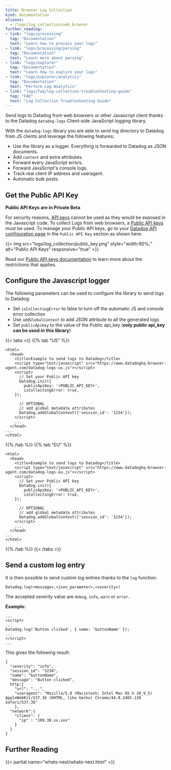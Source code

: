 ```yaml
---
title: Browser Log Collection
kind: documentation
aliases:
  - /logs/log_collection/web_browser
further_reading:
- link: "logs/processing"
  tag: "Documentation"
  text: "Learn how to process your logs"
- link: "logs/processing/parsing"
  tag: "Documentation"
  text: "Learn more about parsing"
- link: "logs/explorer"
  tag: "Documentation"
  text: "Learn how to explore your logs"
- link: "logs/explorer/analytics"
  tag: "Documentation"
  text: "Perform Log Analytics"
- link: "logs/faq/log-collection-troubleshooting-guide"
  tag: "FAQ"
  text: "Log Collection Troubleshooting Guide"
---
```




Send logs to Datadog from web browsers or other Javascript client thanks to the Datadog `datadog-logs` Client-side JavaScript logging library.

With the `datadog-logs` library you are able to send log directory to Datadog from JS clients and leverage the following features:

* Use the library as a logger. Everything is forwarded to Datadog as JSON documents.
* Add `context` and extra attributes.
* Forward every JavaScript errors.
* Forward JavaScript's console logs.
* Track real client IP address and useragent.
* Automatic bulk posts.

## Get the Public API Key

**Public API Keys are in Private Beta** 

For security reasons, [API keys][2] cannot be used as they would be exposed in the Javascript code. To collect Logs from web browsers, a [Public API keys][3] must be used.
To manage your Public API keys, go to your [Datadog API configuration page][4] in the `Public API Key` section as shown here:

{{< img src="logs/log_collection/public_key.png" style="width:80%;" alt="Public API Keys" responsive="true" >}}

Read our [Public API keys documentation][3] to learn more about the restrictions that applies.

## Configure the Javascript logger

The following parameters can be used to configure the library to send logs to Datadog:

* Set `isCollectingError` to false to turn off the automatic JS and console error collection
* Use `addGlobalContext` to add JSON attribute to all the generated logs
* Set `publicApiKey` to the value of the Public api_key (**only public api_key can be used in this library**)

{{< tabs >}}
{{% tab "US" %}}

```
<html>
  <head>
    <title>Example to send logs to Datadog</title>
    <script type="text/javascript" src="https://www.datadoghq-browser-agent.com/datadog-logs-us.js"></script>
    <script>
      // Set your Public API key
      Datadog.init({
        publicApiKey: '<PUBLIC_API_KEY>',
        isCollectingError: true,
    });

      // OPTIONAL
      // add global metadata attributes
      Datadog.addGlobalContext({'session_id': '1234'});
    </script>
    ...
  </head>
...
</html>
```

{{% /tab %}}
{{% tab "EU" %}}

```
<html>
  <head>
    <title>Example to send logs to Datadog</title>
    <script type="text/javascript" src="https://www.datadoghq-browser-agent.com/datadog-logs-eu.js"></script>
    <script>
      // Set your Public API key
      Datadog.init({
        publicApiKey: '<PUBLIC_API_KEY>',
        isCollectingError: true,
    });

      // OPTIONAL
      // add global metadata attributes
      Datadog.addGlobalContext({'session_id': '1234'});
    </script>
    ...
  </head>
...
</html>
```

{{% /tab %}}
{{< /tabs >}}

## Send a custom log entry

It is then possible to send custom log entries thanks to the `log` function:

```
Datadog.log(<message>,<json_parameter>,<severity>)
```

The accepted severity value are `debug`, `info`, `warn` or `error`.

**Example:**

```
...
<script>
...
Datadog.log('Button clicked', { name: 'buttonName' });
...
</script>
...
```

This gives the following result:

```
{
  "severity": "info",
  "session_id": "1234", 
  "name": "buttonName",
  "message": "Button clicked",
  http:{
    "url": "...",
    "useragent": "Mozilla/5.0 (Macintosh; Intel Mac OS X 10_9_5) AppleWebKit/537.36 (KHTML, like Gecko) Chrome/44.0.2403.130 Safari/537.36"
    },
  "network":{
    "client": {
      "ip" : "109.30.xx.xxx"
    }
  }
}  
```

## Further Reading

{{< partial name="whats-next/whats-next.html" >}}

[1]: /logs/processing/parsing
[2]: https://docs.datadoghq.com/account_management/faq/api-app-key-management/#api-keys
[3]: https://docs.datadoghq.com/account_management/faq/api-app-key-management/#public-api-keys
[4]: https://app.datadoghq.com/account/settings#api
